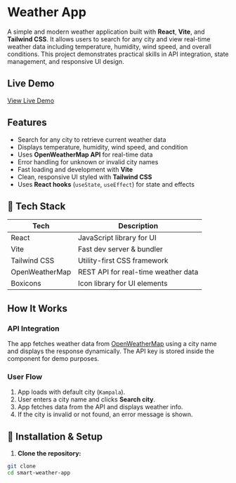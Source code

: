# Weather App 

A simple and modern weather application built with **React**, **Vite**, and **Tailwind CSS**. It allows users to search for any city and view real-time weather data including temperature, humidity, wind speed, and overall conditions. This project demonstrates practical skills in API integration, state management, and responsive UI design.

## Live Demo

[View Live Demo](#)


##  Features

-  Search for any city to retrieve current weather data
-  Displays temperature, humidity, wind speed, and condition
-  Uses **OpenWeatherMap API** for real-time data
-  Error handling for unknown or invalid city names
-  Fast loading and development with **Vite**
-  Clean, responsive UI styled with **Tailwind CSS**
-  Uses **React hooks** (`useState`, `useEffect`) for state and effects


## 🧪 Tech Stack

| Tech           | Description                             |
|----------------|-----------------------------------------|
| React          | JavaScript library for UI               |
| Vite           | Fast dev server & bundler               |
| Tailwind CSS   | Utility-first CSS framework             |
| OpenWeatherMap | REST API for real-time weather data     |
| Boxicons       | Icon library for UI elements            | 


##  How It Works

###  API Integration

The app fetches weather data from [OpenWeatherMap](https://openweathermap.org/api) using a city name and displays the response dynamically. The API key is stored inside the component for demo purposes.

###  User Flow

1. App loads with default city (`Kampala`).
2. User enters a city name and clicks **Search city**.
3. App fetches data from the API and displays weather info.
4. If the city is invalid or not found, an error message is shown.


## 🚀 Installation & Setup

1. **Clone the repository:**

```bash
git clone 
cd smart-weather-app